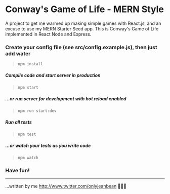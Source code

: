 # Conway's Game of Life - MERN Style

A project to get me warmed up making simple games with React.js, and an excuse to use my MERN Starter Seed app. This is Conway's Game of Life implemented in React Node and Express.

### Create your config file (see src/config.example.js), then just add water
> ```npm install```

##### Compile code and start server in production
> ```npm start``` 

##### ...or run server for development with hot reload enabled
> ```npm run start:dev``` 

##### Run all tests
> ```npm test```

##### ...or watch your tests as you write code
> ```npm watch```
### Have fun!
----------------------

...written by me <http://www.twitter.com/onlyjeanbean> ✌🏽🌺
